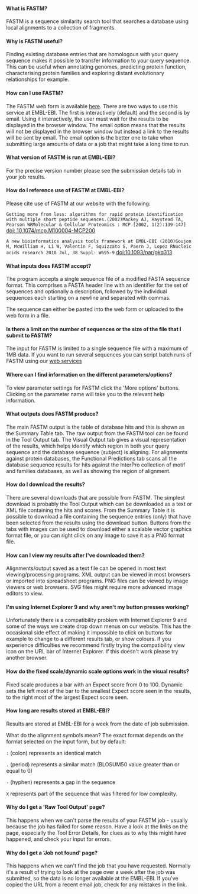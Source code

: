 #### What is FASTM?
FASTM is a sequence similarity search tool that searches a database using local alignments to a collection of fragments.

#### Why is FASTM useful?
Finding existing database entries that are homologous with your query sequence makes it possible to transfer information to your query sequence. This can be useful when annotating genomes, predicting protein function, characterising protein families and exploring distant evolutionary relationships for example.

#### How can I use FASTM?
The FASTM web form is available [here](http://www.ebi.ac.uk/Tools/sss/fastm/). There are two ways to use this service at EMBL-EBI. The first is interactively (default) and the second is by email. Using it interactively, the user must wait for the results to be displayed in the browser window. The email option means that the results will not be displayed in the browser window but instead a link to the results will be sent by email. The email option is the better one to take when submitting large amounts of data or a job that might take a long time to run.

#### What version of FASTM is run at EMBL-EBI?
For the precise version number please see the submission details tab in your job results.

#### How do I reference use of FASTM at EMBL-EBI?
Please cite use of FASTM at our website with the following: 

`Getting more from less: algorithms for rapid protein identification with multiple short peptide sequences.(2002)Mackey AJ, Haystead TA, Pearson WRMolecular & Cellular Proteomics : MCP [2002, 1(2):139-147]` [doi: 10.1074/mcp.M100004-MCP200](http://dx.doi.org/10.1074/mcp.M100004-MCP200) 

`A new bioinformatics analysis tools framework at EMBL-EBI (2010)Goujon M, McWilliam H, Li W, Valentin F, Squizzato S, Paern J, Lopez RNucleic acids research 2010 Jul, 38 Suppl: W695-9` [doi:10.1093/nar/gkq313](http://dx.doi.org/10.1093/nar/gkq313)

#### What inputs does FASTM accept?
The program accepts a single sequence file of a modified FASTA sequence format. This comprises a FASTA header line with an identifier for the set of sequences and optionally a description, followed by the individual sequences each starting on a newline and separated with commas.

The sequence can either be pasted into the web form or uploaded to the web form in a file.


#### Is there a limit on the number of sequences or the size of the file that I submit to FASTM?
The input for FASTM is limited to a single sequence file with a maximum of 1MB data. If you want to run several sequences you can script batch runs of FASTM using our [web services](http://www.ebi.ac.uk/Tools/webservices/)

#### Where can I find information on the different parameters/options?
To view parameter settings for FASTM click the 'More options' buttons. Clicking on the parameter name will take you to the relevant help information.

#### What outputs does FASTM produce?
The main FASTM output is the table of database hits and this is shown as the Summary Table tab. The raw output from the FASTM tool can be found in the Tool Output tab. The Visual Output tab gives a visual representation of the results, which helps identify which region in both your query sequence and the database sequence (subject) is aligning. For alignments against protein databases, the Functional Predictions tab scans all the database sequence results for hits against the InterPro collection of motif and families databases, as well as showing the region of alignment.

#### How do I download the results?
There are several downloads that are possible from FASTM. The simplest download is probably the Tool Output which can be downloaded as a text or XML file containing the hits and scores. From the Summary Table it is possible to download a file containing the sequence entries (only) that have been selected from the results using the download button. Buttons from the tabs with images can be used to download either a scalable vector graphics format file, or you can right click on any image to save it as a PNG format file.

#### How can I view my results after I've downloaded them?
Alignments/output saved as a text file can be opened in most text viewing/processing programs. XML output can be viewed in most browsers or imported into spreadsheet programs. PNG files can be viewed by image viewers or web browsers. SVG files might require more advanced image editors to view.

#### I'm using Internet Explorer 9 and why aren't my button presses working?
Unfortunately there is a compatibility problem with Internet Explorer 9 and some of the ways we create drop down menus on our website. This has the occasional side effect of making it impossible to click on buttons for example to change to a different results tab, or show colours. If you experience difficulties we recommend firstly trying the compatibility view icon on the URL bar of Internet Explorer. If this doesn't work please try another browser.

#### How do the fixed scale/dynamic scale options work in the visual results?
Fixed scale produces a bar with an Expect score from 0 to 100. Dynamic sets the left most of the bar to the smallest Expect score seen in the results, to the right most of the largest Expect score seen.

#### How long are results stored at EMBL-EBI?
Results are stored at EMBL-EBI for a week from the date of job submission.

What do the alignment symbols mean?
The exact format depends on the format selected on the input form, but by default:

`:` (colon) represents an identical match

`.` (period) represents a similar match (BLOSUM50 value greater than or equal to 0) 

`-` (hyphen) represents a gap in the sequence 

`X` represents part of the sequence that was filtered for low complexity.

#### Why do I get a 'Raw Tool Output' page?
This happens when we can't parse the results of your FASTM job - usually because the job has failed for some reason. Have a look at the links on the page, especially the Tool Error Details, for clues as to why this might have happened, and check your input for errors.

#### Why do I get a 'Job not found' page?
This happens when we can't find the job that you have requested. Normally it's a result of trying to look at the page over a week after the job was submitted, so the data is no longer available at the EMBL-EBI. If you've copied the URL from a recent email job, check for any mistakes in the link.